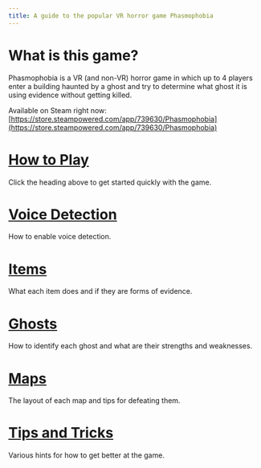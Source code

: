 ```yaml
---
title: A guide to the popular VR horror game Phasmophobia
---
```


# What is this game?

Phasmophobia is a VR (and non-VR) horror game in which up to 4 players enter a building haunted by a ghost and try to determine what ghost it is using evidence without getting killed.

Available on Steam right now: [https://store.steampowered.com/app/739630/Phasmophobia](https://store.steampowered.com/app/739630/Phasmophobia)

# [How to Play](./how-to-play)

Click the heading above to get started quickly with the game.

# [Voice Detection](./voice)

How to enable voice detection.

# [Items](./items)

What each item does and if they are forms of evidence.

# [Ghosts](./ghosts)

How to identify each ghost and what are their strengths and weaknesses.

# [Maps](./maps)

The layout of each map and tips for defeating them.

# [Tips and Tricks](./tips-and-tricks)

Various hints for how to get better at the game.
